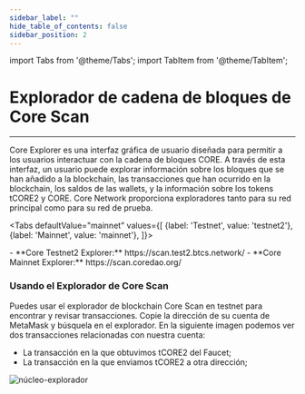 ```yaml
---
sidebar_label: ""
hide_table_of_contents: false
sidebar_position: 2
---
```


import Tabs from '@theme/Tabs';
import TabItem from '@theme/TabItem';

# Explorador de cadena de bloques de Core Scan

---

Core Explorer es una interfaz gráfica de usuario diseñada para permitir a los usuarios interactuar con la cadena de bloques CORE. A través de esta interfaz, un usuario puede explorar información sobre los bloques que se han añadido a la blockchain, las transacciones que han ocurrido en la blockchain, los saldos de las wallets, y la información sobre los tokens tCORE2 y CORE. Core Network proporciona exploradores tanto para su red principal como para su red de prueba.

<Tabs defaultValue="mainnet" values={[
{label: 'Testnet', value: 'testnet2'},
{label: 'Mainnet', value: 'mainnet'},
]}>

<TabItem value="testnet2">
- **Core Testnet2 Explorer:** https://scan.test2.btcs.network/
</TabItem>

<TabItem value="mainnet">
- **Core Mainnet Explorer:** https://scan.coredao.org/
</TabItem>

</Tabs>

### Usando el Explorador de Core Scan

Puedes usar el explorador de blockchain Core Scan en testnet para encontrar y revisar transacciones. Copie la dirección de su cuenta de MetaMask y búsquela en el explorador. En la siguiente imagen podemos ver dos transacciones relacionadas con nuestra cuenta:

- La transacción en la que obtuvimos tCORE2 del Faucet;
- La transacción en la que enviamos tCORE2 a otra dirección;

![núcleo-explorador](../../static/img/core-explorer.png)
